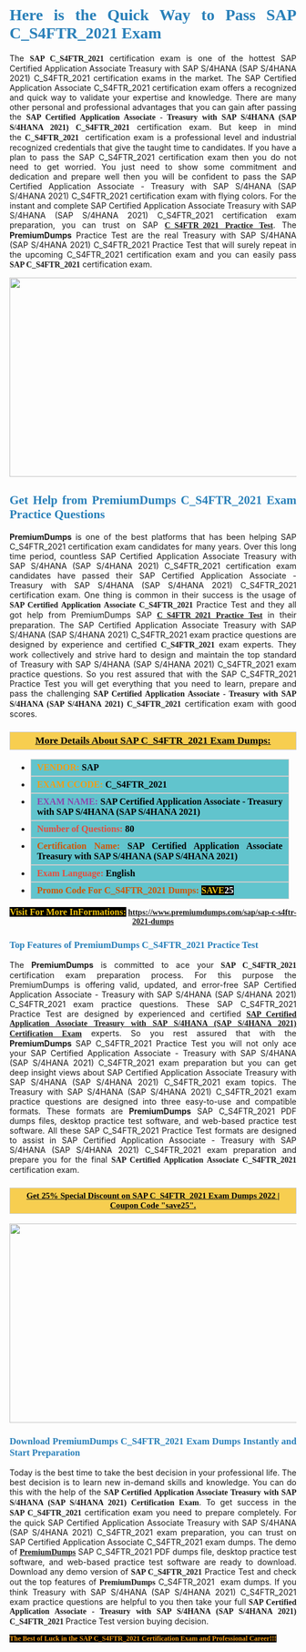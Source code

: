 <h1 style="text-align: justify;"><span style="color:#2980b9;"><span style="font-family:Georgia,serif;"><strong>Here is the Quick Way to Pass SAP C_S4FTR_2021 Exam</strong></span></span></h1>

<p style="text-align: justify;">The <span style="font-family:Georgia,serif;"><strong>SAP C_S4FTR_2021</strong></span> certification exam is one of the hottest SAP Certified Application Associate Treasury with SAP S/4HANA (SAP S/4HANA 2021) C_S4FTR_2021 certification exams in the market. The SAP Certified Application Associate C_S4FTR_2021 certification exam offers a recognized and quick way to validate your expertise and knowledge. There are many other personal and professional advantages that you can gain after passing the <span style="font-family:Georgia,serif;"><strong>SAP Certified Application Associate - Treasury with SAP S/4HANA (SAP S/4HANA 2021) C_S4FTR_2021</strong></span> certification exam. But keep in mind the <span style="font-family:Georgia,serif;"><strong>C_S4FTR_2021 </strong></span> certification exam is a professional level and industrial recognized credentials that give the taught time to candidates. If you have a plan to pass the SAP C_S4FTR_2021 certification exam then you do not need to get worried. You just need to show some commitment and dedication and prepare well then you will be confident to pass the SAP Certified Application Associate - Treasury with SAP S/4HANA (SAP S/4HANA 2021) C_S4FTR_2021 certification exam with flying colors. For the instant and complete SAP Certified Application Associate Treasury with SAP S/4HANA (SAP S/4HANA 2021) C_S4FTR_2021 certification exam preparation, you can trust on SAP <span style="font-family:Georgia,serif;"><strong><a href="https://www.premiumdumps.com/sap/sap-c-s4ftr-2021-dumps">C_S4FTR_2021 Practice Test</a></strong></span>. The <strong>PremiumDumps</strong> Practice Test are the real Treasury with SAP S/4HANA (SAP S/4HANA 2021) C_S4FTR_2021 Practice Test that will surely repeat in the upcoming C_S4FTR_2021 certification exam and you can easily pass <span style="font-family:Georgia,serif;"><strong>SAP C_S4FTR_2021</strong></span> certification exam.</p>

<p style="text-align: center;"><a href="https://www.premiumdumps.com/sap/sap-c-s4ftr-2021-dumps"><img alt="" src="https://i.imgur.com/VJaqCPg.jpeg" style="width: 700px; height: 350px;" /></a></p>

<h2 style="text-align: justify;"><span style="color:#2980b9;"><span style="font-family:Georgia,serif;"><strong>Get Help from PremiumDumps C_S4FTR_2021 Exam Practice Questions</strong> </span></span></h2>

<p style="text-align: justify;"><span style="font-size:14px;"><strong>PremiumDumps</strong></span> is one of the best platforms that has been helping SAP C_S4FTR_2021 certification exam candidates for many years. Over this long time period, countless SAP Certified Application Associate Treasury with SAP S/4HANA (SAP S/4HANA 2021) C_S4FTR_2021 certification exam candidates have passed their SAP Certified Application Associate - Treasury with SAP S/4HANA (SAP S/4HANA 2021) C_S4FTR_2021 certification exam. One thing is common in their success is the usage of<span style="font-family:Georgia,serif;"><strong> SAP Certified Application Associate C_S4FTR_2021 </strong></span>Practice Test and they all got help from PremiumDumps SAP <a href="https://www.premiumdumps.com/sap/sap-c-s4ftr-2021-dumps"><span style="font-family:Georgia,serif;"><strong>C_S4FTR_2021 Practice Test</strong></span></a> in their preparation. The SAP Certified Application Associate Treasury with SAP S/4HANA (SAP S/4HANA 2021) C_S4FTR_2021 exam practice questions are designed by experience and certified <span style="font-family:Georgia,serif;"><strong> C_S4FTR_2021</strong></span> exam experts. They work collectively and strive hard to design and maintain the top standard of Treasury with SAP S/4HANA (SAP S/4HANA 2021) C_S4FTR_2021<strong> </strong>exam practice questions. So you rest assured that with the SAP C_S4FTR_2021 Practice Test you will get everything that you need to learn, prepare and pass the challenging<span style="font-family:Georgia,serif;"><strong> SAP Certified Application Associate - Treasury with SAP S/4HANA (SAP S/4HANA 2021) C_S4FTR_2021</strong></span> certification exam with good scores.</p>

<h3 style="background: #f7ce50; border: 1px solid rgb(204, 204, 204); padding: 5px 10px; text-align: center;"><span style="font-family:Georgia,serif;"><u><u><span style="color:#000000;"><span style="font-size:11pt"><span style="line-height:normal"><b><span style="font-size:13.0pt"><span cambria="">More Details About SAP C_S4FTR_2021 Exam Dumps:</span></span></b></span></span></span></u></u></span></h3>

<ul>
	<li style="margin:0cm 10pt">
	<div style="background:#61c4cd; border: 1px solid rgb(204, 204, 204); padding: 5px 10px; text-align: justify;"><span style="font-family:Georgia,serif;"><span style="font-size:11pt"><span style="line-height:normal"><b><span style="font-size:12.0pt"><span new="" roman="" times=""><span style="color:#f39c12;">VENDOR:</span> <span style="color:#000000;">SAP</span></span></span></b></span></span></span></div>
	</li>
	<li style="margin:0cm 10pt">
	<div style="background: #61c4cd; border: 1px solid rgb(204, 204, 204); padding: 5px 10px; text-align: justify;"><span style="font-family:Georgia,serif;"><span style="font-size:11pt"><span style="line-height:normal"><b><span style="font-size:12.0pt"><span new="" roman="" times=""><span style="color:#f39c12;">EXAM CCODE:</span> <span style="color:#000000;">C_S4FTR_2021</span></span></span></b></span></span></span></div>
	</li>
	<li style="margin:0cm 10pt">
	<div style="background: #61c4cd; border: 1px solid rgb(204, 204, 204); padding: 5px 10px; text-align: justify;"><span style="font-family:Georgia,serif;"><span style="font-size:11pt"><span style="line-height:normal"><b><span style="font-size:12.0pt"><span new="" roman="" times=""><span style="color:#8e44ad;">EXAM NAME:</span> <span style="color:#000000;">SAP Certified Application Associate - Treasury with SAP S/4HANA (SAP S/4HANA 2021)</span></span></span></b></span></span></span></div>
	</li>
	<li style="margin:0cm 10pt">
	<div style="background: #61c4cd; border: 1px solid rgb(204, 204, 204); padding: 5px 10px;"><span style="font-family:Georgia,serif;"><span style="font-size:11pt"><span style="line-height:normal"><b><span style="font-size:12.0pt"><span new="" roman="" times=""><span style="color:#e74c3c;">Number of Questions:</span><span style="color:#000000;"><span style="color:#f1c40f;"> </span>80</span></span></span></b></span></span></span></div>
	</li>
	<li style="margin:0cm 10pt">
	<div style="background: #61c4cd; border: 1px solid rgb(204, 204, 204); padding: 5px 10px; text-align: justify;"><span style="font-family:Georgia,serif;"><span style="font-size:11pt"><span style="line-height:normal"><b><span style="font-size:12.0pt"><span new="" roman="" times=""><span style="color:#d35400;">Certification Name:</span> <span style="color:#000000;">SAP Certified Application Associate Treasury with SAP S/4HANA (SAP S/4HANA 2021)</span></span></span></b></span></span></span></div>
	</li>
	<li style="margin:0cm 10pt">
	<div style="background: #61c4cd; border: 1px solid rgb(204, 204, 204); padding: 5px 10px; text-align: justify;"><span style="font-family:Georgia,serif;"><span style="font-size:11pt"><span style="line-height:normal"><b><span style="font-size:12.0pt"><span new="" roman="" times=""><span style="color:#e74c3c;">Exam Language:</span> <span style="color:#000000;">English</span></span></span></b></span></span></span></div>
	</li>
	<li style="margin:0cm 10pt">
	<div style="background: #61c4cd; border: 1px solid rgb(204, 204, 204); padding: 5px 10px;"><span style="font-family:Georgia,serif;"><span style="font-size:11pt"><span style="line-height:normal"><b><span style="font-size:12.0pt"><span new="" roman="" times=""><span style="color:#d35400;">Promo Code For C_S4FTR_2021 Dumps:</span><span style="color:#f1c40f;"> <span style="background-color:#000000;">SAVE</span></span><span style="color:#ffffff;"><span style="background-color:#000000;">25</span></span></span></span></b></span></span></span></div>
	</li>
</ul>

<p style="text-align: center;"><span style="font-family:Georgia,serif;"><strong><span style="font-size:16px;"><span style="color:#f1c40f;"><span style="background-color:#000000;">Visit For More InFormations:</span></span></span> <a href="https://www.premiumdumps.com/sap/sap-c-s4ftr-2021-dumps">https://www.premiumdumps.com/sap/sap-c-s4ftr-2021-dumps</a></strong></span></p>

<h3 style="text-align: justify;"><span style="color:#2980b9;"><span style="font-family:Georgia,serif;"><span style="font-family:Georgia,serif;"><strong>Top Features of PremiumDumps C_S4FTR_2021 Practice Test</strong></span></span></span></h3>

<p style="text-align: justify;">The <span style="font-size:14px;"><strong>PremiumDumps</strong></span> is committed to ace your<span style="font-family:Georgia,serif;"><strong> SAP C_S4FTR_2021</strong></span> certification exam preparation process. For this purpose the PremiumDumps is offering valid, updated, and error-free SAP Certified Application Associate - Treasury with SAP S/4HANA (SAP S/4HANA 2021) C_S4FTR_2021 exam practice questions. These SAP C_S4FTR_2021 Practice Test are designed by experienced and certified <a href="https://www.premiumdumps.com/sap/sap-certified-application-associate-exam-dumps"><span style="font-family:Georgia,serif;"><strong>SAP Certified Application Associate Treasury with SAP S/4HANA (SAP S/4HANA 2021) Certification Exam</strong></span></a> experts. So you rest assured that with the <span style="font-size:14px;"><strong>PremiumDumps </strong></span>SAP C_S4FTR_2021 Practice Test you will not only ace your SAP Certified Application Associate - Treasury with SAP S/4HANA (SAP S/4HANA 2021) C_S4FTR_2021 exam preparation but you can get deep insight views about SAP Certified Application Associate Treasury with SAP S/4HANA (SAP S/4HANA 2021) C_S4FTR_2021 exam topics. The Treasury with SAP S/4HANA (SAP S/4HANA 2021) C_S4FTR_2021 exam practice questions are designed into three easy-to-use and compatible formats. These formats are <strong>PremiumDumps</strong> SAP C_S4FTR_2021 PDF dumps files, desktop practice test software, and web-based practice test software. All these SAP C_S4FTR_2021 Practice Test formats are designed to assist in SAP Certified Application Associate - Treasury with SAP S/4HANA (SAP S/4HANA 2021) C_S4FTR_2021 exam preparation and prepare you for the final <span style="font-family:Georgia,serif;"><strong>SAP Certified Application Associate C_S4FTR_2021</strong></span> certification exam.</p>

<h3 style="background: rgb(247, 206, 80); border: 1px solid rgb(204, 204, 204); padding: 5px 10px; text-align: center;"><span style="font-family:Georgia,serif;"><u><span style="color:#000000;"><span style="font-size:11pt;"><span style="line-height:normal;"><b><span cambria="">Get 25% Special Discount on SAP C_S4FTR_2021 Exam Dumps 2022 | Coupon Code "save25".</span></b></span></span></span></u></span></h3>

<p style="text-align: center;"><strong><a href="https://www.premiumdumps.com/sap/sap-c-s4ftr-2021-dumps"><img alt="" src="https://i.imgur.com/F18GQwv.jpeg" style="width: 700px; height: 350px;" /></a></strong></p>

<h3 style="text-align: justify;"><span style="color:#2980b9;"><span style="font-family:Georgia,serif;"><span style="font-family:Georgia,serif;"><strong>Download PremiumDumps C_S4FTR_2021 Exam Dumps Instantly and Start Preparation</strong></span></span></span></h3>

<p style="text-align: justify;">Today is the best time to take the best decision in your professional life. The best decision is to learn new in-demand skills and knowledge. You can do this with the help of the <span style="font-family:Georgia,serif;"><strong>SAP Certified Application Associate Treasury with SAP S/4HANA (SAP S/4HANA 2021) Certification Exam</strong></span>. To get success in the <strong><span style="font-family:Georgia,serif;">SAP C_S4FTR_2021</span></strong> certification exam you need to prepare completely. For the quick SAP Certified Application Associate Treasury with SAP S/4HANA (SAP S/4HANA 2021) C_S4FTR_2021 exam preparation, you can trust on SAP Certified Application Associate C_S4FTR_2021 exam dumps. The demo of <a href="https://www.premiumdumps.com/"><span style="font-family:Georgia,serif;"><strong><span style="font-size:14px;">PremiumDumps</span></strong></span></a> SAP C_S4FTR_2021 PDF dumps file, desktop practice test software, and web-based practice test software are ready to download. Download any demo version of <span style="font-family:Georgia,serif;"><strong>SAP C_S4FTR_2021</strong></span> Practice Test and check out the top features of <span style="font-size:14px;"><span style="font-family:Georgia,serif;"><strong>PremiumDumps</strong></span></span> C_S4FTR_2021  exam dumps. If you think Treasury with SAP S/4HANA (SAP S/4HANA 2021) C_S4FTR_2021 exam practice questions are helpful to you then take your full<span style="font-family:Georgia,serif;"><strong> SAP Certified Application Associate - Treasury with SAP S/4HANA (SAP S/4HANA 2021) C_S4FTR_2021 </strong></span>Practice Test version buying decision.</p>

<p style="text-align: justify;"><span style="color:#f39c12;"><span style="font-size:12px;"><span style="font-family:Georgia,serif;"><strong><span style="background-color:#000000;">The Best of Luck in the SAP C_S4FTR_2021 Certification Exam and Professional Career!!!</span></strong></span></span></span></p>
